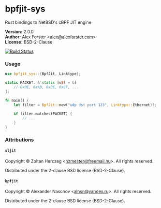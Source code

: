 # bpfjit-sys

Rust bindings to NetBSD's cBPF JIT engine

**Version:** 2.0.0<br/>
**Author:** Alex Forster \<alex@alexforster.com\><br/>
**License:** BSD-2-Clause

[![Build Status](https://travis-ci.org/alexforster/bpfjit-sys.svg?branch=master)](https://travis-ci.org/alexforster/bpfjit-sys)

### Usage

```rust
use bpfjit_sys::{BpfJit, Linktype};

static PACKET: &'static [u8] = &[
	// 0xDE, 0xAD, 0xBE, 0xEF, ...
];

fn main() {
	let filter = BpfJit::new("udp dst port 123", Linktype::Ethernet)?;
	
	if filter.matches(PACKET) {
		// ...
	}
}
```

### Attributions

#### `sljit`

Copyright © Zoltan Herczeg \<hzmester@freemail.hu\>. All rights reserved.

Distributed under the 2-clause BSD license (BSD-2-Clause).

#### `bpfjit`

Copyright © Alexander Nasonov \<alnsn@yandex.ru\>. All rights reserved.

Distributed under the 2-clause BSD license (BSD-2-Clause).
